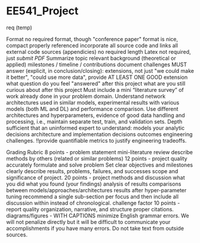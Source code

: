 # EE541_Project


req (temp)

Format
no required format, though "conference paper" format is nice, compact
properly referenced
incorporate all source code and links all external code sources (appendicies)
no required length
Latex not required, just *submit PDF*
Summarize
topic
relevant background (theoretical or applied)
milestones / timeline / contributions
document challenges
MUST answer (explicit, in conclusion/closing):
extensions, not just "we could make it better", "could use more data", provide AT LEAST ONE GOOD extension
what question do you feel "answered" after this project
what are you still curious about after this project
Must include
a mini “literature survey” of work already done in your problem domain. Understand network architectures used in similar models,
experimental results with various models (both ML and DL) and performance comparison. Use different architectures and hyperparameters,
evidence of good data handling and processing, i.e., maintain separate test, train, and validation sets.
Depth
sufficient that an uninformed expert to understand:
models
your analytic decisions
architecture and implementation decisions
outcomes
engineering challenges. 
!!provide quantifiable metrics to justify engineering tradeoffs.
 

Grading Rubric
8 points - problem statement
mini-literature review
describe methods by others (related or similar problems)
12 points - project quality
accurately formulate and solve problem 
Set clear objectives and milestones
clearly describe results, problems, failures, and successes
scope and significance of project.
20 points - project methods and discussion
what you did
what you found (your findings)
analysis of results
comparisons between models/approaches/architectures
results after hyper-parameter tuning
recommend a single sub-section per focus and then include all discussion within instead of chronological.
challenge factor
10 points - report quality
organization, narrative, and structure
proper citations.
diagrams/figures - WITH CAPTIONS
minimize English grammar errors.  We will not penalize directly but it will be difficult to communicate your accomplishments if you have many errors.
Do not take text from outside sources.  

